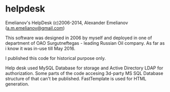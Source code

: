 # helpdesk
Emelianov's HelpDesk
(c)2006-2014, Alexander Emelianov (a.m.emelianov@gmail.com)

This software was designed in 2006 by myself and deployed in one of department of OAO Surgutneftegas - leading Russian Oil company.
As far as i know it was in-use till May 2016.

I published this code for historical purpose only.

Help desk used MySQL Database for storage and Active Directory LDAP for authorization.
Some parts of the code accesing 3d-party MS SQL Database structure of that can't be published.
FastTemplate is used for HTML generation.
